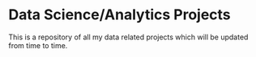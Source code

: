 # Data Science/Analytics Projects

This is a repository of all my data related projects which will be updated from time to time.
